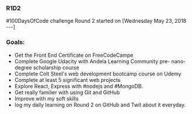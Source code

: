 ### R1D2
#100DaysOfCode challenge Round 2 started on [Wednesday May 23,  2018 ---]

### Goals:
* Get the Front End Certificate on FreeCodeCampe
* Complete Google Udacity with Andela Learning Community pre- nano-degree scholarship course
* Complete Colt Steel's web development bootcamp course on Udemy
* Complete at least 5 significant web projects
* Explore React, Express with #nodejs and #MongoDB.
* Get really familier with using Git and GitHub
* Improve with my soft skills
* log my daily learning on Round 2 on GitHub and Twit about it everyday.
